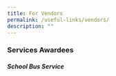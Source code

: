 ```yaml
---
title: For Vendors
permalink: /useful-links/vendors/
description: ""
---
```

<!-- To place awardees of ITQ -->
### Services Awardees

##### School Bus Service